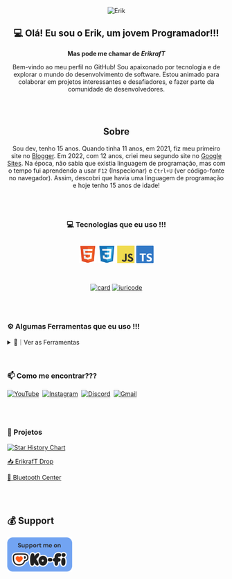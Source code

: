<div align="center">

![Erik](https://capsule-render.vercel.app/api?type=waving&height=200&color=gradient&text=Erik%20Rodrigues&textBg=false)

</div>

<div align="center">

## 💻 Olá! Eu sou o Erik, um jovem Programador!!!
**Mas pode me chamar de _ErikrafT_**

Bem-vindo ao meu perfil no GitHub! Sou apaixonado por tecnologia e de explorar o mundo do desenvolvimento de software.
Estou animado para colaborar em projetos interessantes e desafiadores, e fazer parte da comunidade de desenvolvedores.

<br>
<br>

## Sobre
Sou dev, tenho <!--IDADE-->15<!--/IDADE--> anos. Quando tinha 11 anos, em 2021, fiz meu primeiro site no [Blogger](https://www.blogger.com/). Em 2022, com 12 anos, criei meu segundo site no [Google Sites](https://sites.google.com/). Na época, não sabia que existia linguagem de programação, mas com o tempo fui aprendendo a usar `F12` (Inspecionar) e `Ctrl+U` (ver código-fonte no navegador). Assim, descobri que havia uma linguagem de programação e hoje tenho <!--IDADE-->15<!--/IDADE--> anos de idade!

</div>

<br>
<br>

<div align="center">
  
### 💻 Tecnologias que eu uso !!!
<div style="display: inline_block"><br>
  <img align="center" alt="HTML" height="40" width="40" src="./Images/Codes/html5-original.svg">
  <img align="center" alt="CSS" height="40" width="40" src="./Images/Codes/css3-original.svg">
  <img align="center" alt="Javascript" height="40" width="40" src="./Images/Codes/JavaScript.png">
  <img align="center" alt="TypeScript" height="40" width="40" src="./Images/Codes/TypeScript.png">
</div>

</div>

<br>
<br>

<div align="center">
  
  [![card](https://github-readme-stats.vercel.app/api?username=erikraft&theme=default&show_icons=true)](https://github.com/erikraft)
  [![iuricode](https://github-readme-stats.vercel.app/api/top-langs/?username=erikraft&layout=compact)](https://github.com/erikraft)

</div>

<br>
<br>

### ⚙️ Algumas Ferramentas que eu uso !!!
<details><summary>👀｜Ver as Ferramentas</summary>

- [Squarespace Domains](https://domains.squarespace.com/pt/)
- [Render](https://render.com/)
- [Netlify](https://www.netlify.com/)
- [Vercel](https://vercel.com/)
- [YAMLLINT](https://www.yamllint.com/)
- [JScompress](https://jscompress.com/)
- [CSScompress](https://csscompressor.com/)
- [Encycolorpedia](https://encycolorpedia.pt/)
- [Hovercode](https://hovercode.com/)

</details>

<br>
<br>

### 📫 Como me encontrar???

[![YouTube](https://img.shields.io/badge/YouTube-FF0000?style=for-the-badge&logo=youtube&logoColor=white)](https://www.youtube.com/@ErikrafT)&nbsp;
[![Instagram](https://img.shields.io/badge/Instagram-%23E4405F?style=for-the-badge&logo=instagram&logoColor=white)](https://www.instagram.com/erikraft.yt/)&nbsp;
[![Discord](https://img.shields.io/badge/Discord-7289DA?style=for-the-badge&logo=discord&logoColor=white)](https://discord.erikraft.com/)&nbsp;
[![Gmail](https://img.shields.io/badge/Gmail-%23333?style=for-the-badge&logo=gmail&logoColor=white)](mailto:erikraft43@gmail.com)&nbsp;


<br>
<br>

### 📂 Projetos

[![Star History Chart](https://api.star-history.com/svg?repos=erikraft/Drop,erikraft/Bluetooth-Center&type=Date)](https://www.star-history.com/#erikraft/Drop&erikraft/Bluetooth-Center&Date)

[📥 ErikrafT Drop](https://github.com/erikraft/Drop)

[📶 Bluetooth Center](https://github.com/erikraft/Bluetooth-Center)

<br>
<br>

## 💰 Support
<a href="https://ko-fi.com/erikraft" target="_blank">
<img src="./Images/support_me_on_kofi_badge_blue.png" width="150" alt="Donate"/>
</a>

<br>
<br>

